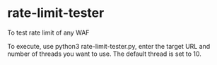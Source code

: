 # rate-limit-tester
To test rate limit of any WAF

To execute, use python3 rate-limit-tester.py, enter the target URL and number of threads you want to use. The default thread is set to 10.
